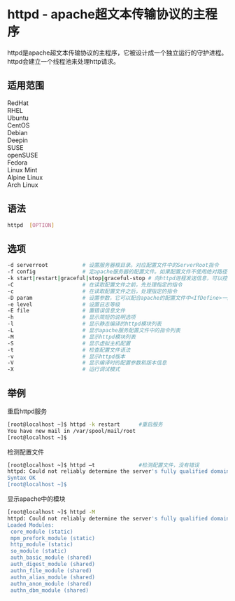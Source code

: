 # httpd - apache超文本传输协议的主程序

httpd是apache超文本传输协议的主程序，它被设计成一个独立运行的守护进程。httpd会建立一个线程池来处理http请求。

## 适用范围

<!-- <div class="svg linux">Linux</div> -->
<div class="svg redhat">RedHat</div>
<div class="svg rhel">RHEL</div>
<div class="svg ubuntu">Ubuntu</div>
<div class="svg centos">CentOS</div>
<div class="svg debian">Debian</div>
<div class="svg deepin">Deepin</div>
<div class="svg suse">SUSE</div>
<div class="svg opensuse">openSUSE</div>
<div class="svg fedora">Fedora</div>
<div class="svg linuxmint">Linux Mint</div>
<!-- <div class="svg mxlinux">MX Linux</div> -->
<div class="svg alpinelinux">Alpine Linux</div>
<div class="svg archlinux">Arch Linux</div>

## 语法

``` bash
httpd  [OPTION]
```

## 选项

``` bash
-d serverroot           # 设置服务器根目录。对应配置文件中的ServerRoot指令
-f config               # 定apache服务器的配置文件。如果配置文件不使用绝对路径，那么就是相对于ServerRoot的路径
-k start|restart|graceful|stop|graceful-stop # 向httpd进程发送信息，可以控制httpd
-C                      # 在读取配置文件之前，先处理指定的指令
-c                      # 在读取配置文件之后，处理指定的指令
-D param                # 设置参数，它可以配合apache的配置文件中<IfDefine>一起使用
-e level                # 设置日志等级
-E file                 # 置错误信息文件
-h                      # 显示简短的说明选项
-l                      # 显示静态编译的httpd模块列表
-L                      # 显示apache服务配置文件中的指令列表
-M                      # 显示httpd模块列表
-S                      # 显示虚拟主机配置
-t                      # 检查配置文件语法
-v                      # 显示httpd版本
-V                      # 显示编译时的配置参数和版本信息
-X                      # 运行调试模式
```
## 举例

重启httpd服务
``` bash
[root@localhost ~]$ httpd -k restart      #重启服务
You have new mail in /var/spool/mail/root
[root@localhost ~]$  
```
检测配置文件
``` bash
[root@localhost ~]$ httpd –t              #检测配置文件，没有错误
httpd: Could not reliably determine the server's fully qualified domain name, using localhost.localdomain for ServerName
Syntax OK
[root@localhost ~]$
```
显示apache中的模块
``` bash
[root@localhost ~]$ httpd -M
httpd: Could not reliably determine the server's fully qualified domain name, using localhost.localdomain for ServerName
Loaded Modules:
 core_module (static)
 mpm_prefork_module (static)
 http_module (static)
 so_module (static)
 auth_basic_module (shared)
 auth_digest_module (shared)
 authn_file_module (shared)
 authn_alias_module (shared)
 authn_anon_module (shared)
 authn_dbm_module (shared)
```

